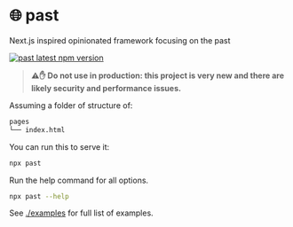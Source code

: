 # 🌐 past

Next.js inspired opinionated framework focusing on the past

[![past latest npm version](https://img.shields.io/npm/v/past.svg)](https://www.npmjs.com/package/past)

> **⚠️✋ Do not use in production: this project is very new and there are likely security and performance issues.**

Assuming a folder of structure of:

```bash
pages
└── index.html
```

You can run this to serve it:

```bash
npx past
```

Run the help command for all options.

```bash
npx past --help
```

See [./examples](./examples) for full list of examples.
